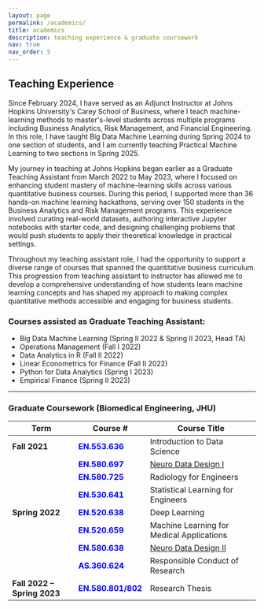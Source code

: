 ```yaml
---
layout: page
permalink: /academics/
title: academics
description: teaching experience & graduate coursework
nav: true
nav_order: 5
---
```


## Teaching Experience

Since February 2024, I have served as an Adjunct Instructor at Johns Hopkins University's Carey School of Business, where I teach machine-learning methods to master's-level students across multiple programs including Business Analytics, Risk Management, and Financial Engineering. In this role, I have taught Big Data Machine Learning during Spring 2024 to one section of students, and I am currently teaching Practical Machine Learning to two sections in Spring 2025.

My journey in teaching at Johns Hopkins began earlier as a Graduate Teaching Assistant from March 2022 to May 2023, where I focused on enhancing student mastery of machine-learning skills across various quantitative business courses. During this period, I supported more than 36 hands-on machine learning hackathons, serving over 150 students in the Business Analytics and Risk Management programs. This experience involved curating real-world datasets, authoring interactive Jupyter notebooks with starter code, and designing challenging problems that would push students to apply their theoretical knowledge in practical settings.

Throughout my teaching assistant role, I had the opportunity to support a diverse range of courses that spanned the quantitative business curriculum. This progression from teaching assistant to instructor has allowed me to develop a comprehensive understanding of how students learn machine learning concepts and has shaped my approach to making complex quantitative methods accessible and engaging for business students.

### Courses assisted as Graduate Teaching Assistant:

- Big Data Machine Learning (Spring II 2022 & Spring II 2023, Head TA)
- Operations Management (Fall I 2022)
- Data Analytics in R (Fall II 2022)
- Linear Econometrics for Finance (Fall II 2022)
- Python for Data Analytics (Spring I 2023)
- Empirical Finance (Spring II 2023)

---

### Graduate Coursework (Biomedical Engineering, JHU)

| Term                        | Course #                                                         | Course Title                                        |
| --------------------------- | ---------------------------------------------------------------- | --------------------------------------------------- |
| **Fall 2021**               | <span style="color:blue;font-weight:bold;">EN.553.636</span>     | Introduction to Data Science                        |
|                             | <span style="color:blue;font-weight:bold;">EN.580.697</span>     | [Neuro Data Design I](https://neurodatadesign.io/)  |
|                             | <span style="color:blue;font-weight:bold;">EN.580.725</span>     | Radiology for Engineers                             |
|                             | <span style="color:blue;font-weight:bold;">EN.530.641</span>     | Statistical Learning for Engineers                  |
| **Spring 2022**             | <span style="color:blue;font-weight:bold;">EN.520.638</span>     | Deep Learning                                       |
|                             | <span style="color:blue;font-weight:bold;">EN.520.659</span>     | Machine Learning for Medical Applications           |
|                             | <span style="color:blue;font-weight:bold;">EN.580.638</span>     | [Neuro Data Design II](https://neurodatadesign.io/) |
|                             | <span style="color:blue;font-weight:bold;">AS.360.624</span>     | Responsible Conduct of Research                     |
| **Fall 2022 – Spring 2023** | <span style="color:blue;font-weight:bold;">EN.580.801/802</span> | Research Thesis                                     |
